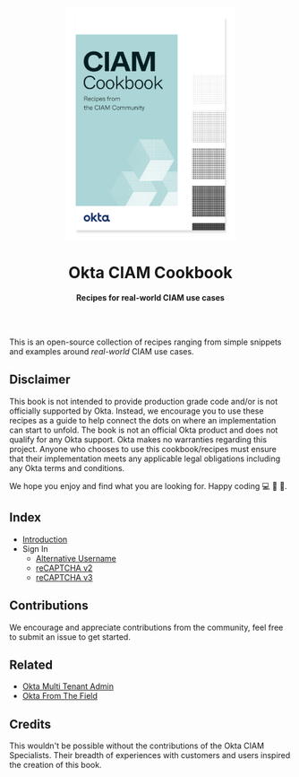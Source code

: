 <div align="center">
    <img src="/static/img/cookbook-cover.png" width="300px">
    	<h1>Okta CIAM Cookbook</h1>
	<p>
	    <b>Recipes for real-world CIAM use cases</b>
	</p>
    <br>
    <br>
</div>

This is an open-source collection of recipes ranging from simple snippets and examples around *real-world* CIAM use cases.

## Disclaimer
This book is not intended to provide production grade code and/or is not officially supported by Okta. Instead, we encourage you to use these recipes as a guide to help connect the dots on where an implementation can start to unfold. The book is not an official Okta product and does not qualify for any Okta support. Okta makes no warranties regarding this project. Anyone who chooses to use this cookbook/recipes must ensure that their implementation meets any applicable legal obligations including any Okta terms and conditions.

We hope you enjoy and find what you are looking for. Happy coding 💻 🎉 🌈.

## Index
  * [Introduction](https://oktaciam.github.io/cookbook/docs)
  * Sign In
  	* [Alternative Username](http://oktaciam.github.io/docs/alternative-username)
  	* [reCAPTCHA v2](http://oktaciam.github.io/docs/repcaptcha-v2)
  	* [reCAPTCHA v3](http://oktaciam.github.io/docs/repcaptcha-v3)


## Contributions
We encourage and appreciate contributions from the community, feel free to submit an issue to get started.

## Related
- [Okta Multi Tenant Admin](https://docs.idp.rocks/)
- [Okta From The Field](https://www.okta-from-the-field.com)

## Credits
This wouldn't be possible without the contributions of the Okta CIAM Specialists. Their breadth of experiences with customers and users inspired the creation of this book.
